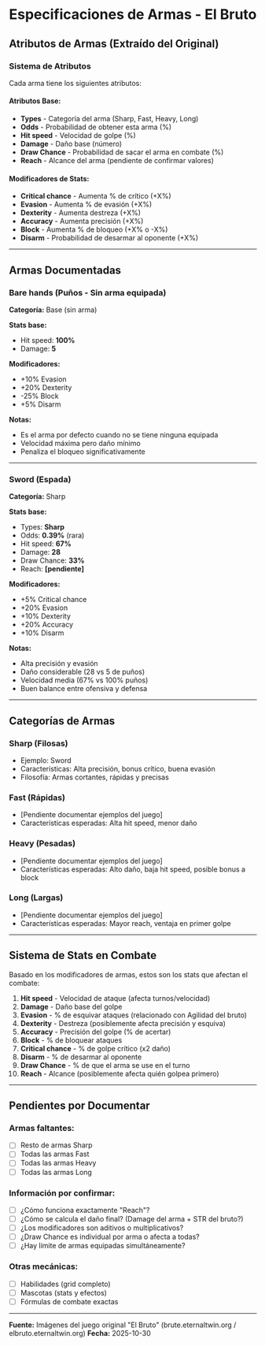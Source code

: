 # Especificaciones de Armas - El Bruto

## Atributos de Armas (Extraído del Original)

### Sistema de Atributos

Cada arma tiene los siguientes atributos:

#### **Atributos Base:**
- **Types** - Categoría del arma (Sharp, Fast, Heavy, Long)
- **Odds** - Probabilidad de obtener esta arma (%)
- **Hit speed** - Velocidad de golpe (%)
- **Damage** - Daño base (número)
- **Draw Chance** - Probabilidad de sacar el arma en combate (%)
- **Reach** - Alcance del arma (pendiente de confirmar valores)

#### **Modificadores de Stats:**
- **Critical chance** - Aumenta % de crítico (+X%)
- **Evasion** - Aumenta % de evasión (+X%)
- **Dexterity** - Aumenta destreza (+X%)
- **Accuracy** - Aumenta precisión (+X%)
- **Block** - Aumenta % de bloqueo (+X% o -X%)
- **Disarm** - Probabilidad de desarmar al oponente (+X%)

---

## Armas Documentadas

### **Bare hands (Puños - Sin arma equipada)**

**Categoría:** Base (sin arma)

**Stats base:**
- Hit speed: **100%**
- Damage: **5**

**Modificadores:**
- +10% Evasion
- +20% Dexterity
- -25% Block
- +5% Disarm

**Notas:**
- Es el arma por defecto cuando no se tiene ninguna equipada
- Velocidad máxima pero daño mínimo
- Penaliza el bloqueo significativamente

---

### **Sword (Espada)**

**Categoría:** Sharp

**Stats base:**
- Types: **Sharp**
- Odds: **0.39%** (rara)
- Hit speed: **67%**
- Damage: **28**
- Draw Chance: **33%**
- Reach: **[pendiente]**

**Modificadores:**
- +5% Critical chance
- +20% Evasion
- +10% Dexterity
- +20% Accuracy
- +10% Disarm

**Notas:**
- Alta precisión y evasión
- Daño considerable (28 vs 5 de puños)
- Velocidad media (67% vs 100% puños)
- Buen balance entre ofensiva y defensa

---

## Categorías de Armas

### **Sharp (Filosas)**
- Ejemplo: Sword
- Características: Alta precisión, bonus crítico, buena evasión
- Filosofía: Armas cortantes, rápidas y precisas

### **Fast (Rápidas)**
- [Pendiente documentar ejemplos del juego]
- Características esperadas: Alta hit speed, menor daño

### **Heavy (Pesadas)**
- [Pendiente documentar ejemplos del juego]
- Características esperadas: Alto daño, baja hit speed, posible bonus a block

### **Long (Largas)**
- [Pendiente documentar ejemplos del juego]
- Características esperadas: Mayor reach, ventaja en primer golpe

---

## Sistema de Stats en Combate

Basado en los modificadores de armas, estos son los stats que afectan el combate:

1. **Hit speed** - Velocidad de ataque (afecta turnos/velocidad)
2. **Damage** - Daño base del golpe
3. **Evasion** - % de esquivar ataques (relacionado con Agilidad del bruto)
4. **Dexterity** - Destreza (posiblemente afecta precisión y esquiva)
5. **Accuracy** - Precisión del golpe (% de acertar)
6. **Block** - % de bloquear ataques
7. **Critical chance** - % de golpe crítico (x2 daño)
8. **Disarm** - % de desarmar al oponente
9. **Draw Chance** - % de que el arma se use en el turno
10. **Reach** - Alcance (posiblemente afecta quién golpea primero)

---

## Pendientes por Documentar

### Armas faltantes:
- [ ] Resto de armas Sharp
- [ ] Todas las armas Fast
- [ ] Todas las armas Heavy
- [ ] Todas las armas Long

### Información por confirmar:
- [ ] ¿Cómo funciona exactamente "Reach"?
- [ ] ¿Cómo se calcula el daño final? (Damage del arma + STR del bruto?)
- [ ] ¿Los modificadores son aditivos o multiplicativos?
- [ ] ¿Draw Chance es individual por arma o afecta a todas?
- [ ] ¿Hay límite de armas equipadas simultáneamente?

### Otras mecánicas:
- [ ] Habilidades (grid completo)
- [ ] Mascotas (stats y efectos)
- [ ] Fórmulas de combate exactas

---

**Fuente:** Imágenes del juego original "El Bruto" (brute.eternaltwin.org / elbruto.eternaltwin.org)
**Fecha:** 2025-10-30
